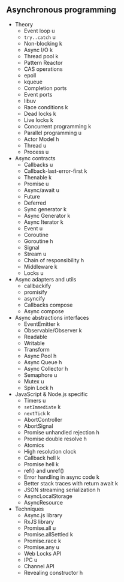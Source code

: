 ## Asynchronous programming

- Theory
  - Event loop u
  - `try..catch` u
  - Non-blocking k
  - Async I/O k
  - Thread pool k
  - Pattern Reactor
  - CAS operations
  - epoll
  - kqueue
  - Completion ports
  - Event ports
  - libuv
  - Race conditions k
  - Dead locks k
  - Live locks k
  - Concurrent programming k
  - Parallel programming u
  - Actor Model h
  - Thread u
  - Process u
- Async contracts
  - Callbacks u
  - Callback-last-error-first k
  - Thenable k
  - Promise u
  - Async/await u
  - Future
  - Deferred
  - Sync generator k
  - Async Generator k
  - Async Iterator k
  - Event u
  - Coroutine
  - Goroutine h
  - Signal
  - Stream u
  - Chain of responsibility h
  - Middleware k
  - Locks u
- Async adapters and utils
  - callbackify
  - promisify
  - asyncify
  - Callbacks compose
  - Async compose
- Async abstractions interfaces
  - EventEmitter k
  - Observable/Observer k
  - Readable
  - Writable
  - Transform
  - Async Pool h
  - Async Queue h
  - Async Collector h
  - Semaphore u
  - Mutex u
  - Spin Lock h
- JavaScript & Node.js specific
  - Timers u
  - `setImmediate` k
  - `nextTick` k
  - AbortController
  - AbortSignal
  - Promise unhandled rejection h
  - Promise double resolve h
  - Atomics
  - High resolution clock
  - Callback hell k
  - Promise hell k
  - ref() and unref()
  - Error handling in async code k
  - Better stack traces with return await k
  - JSON streaming serialization h
  - AsyncLocalStorage
  - AsyncResource
- Techniques
  - Async.js library
  - RxJS library
  - Promise.all u
  - Promise.allSettled k
  - Promise.race k
  - Promise.any u
  - Web Locks API
  - IPC u
  - Channel API
  - Revealing constructor h
